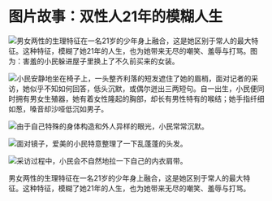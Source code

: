 # 图片故事：双性人21年的模糊人生

![男女两性的生理特征在一名21岁的少年身上融合，这是她区别于常人的最大特征。这种特征，模糊了她21年的人生，也为她带来无尽的嘲笑、羞辱与打骂。图为：害羞的小民躲进屋子里换上了不久前买来的女装。](https://nimg.ws.126.net/?url=https%3A%2F%2Fstatic.ws.126.net%2Fphoto%2F0001%2F2014-08-08%2FA349G2EM00AP0001.jpg&thumbnail=750x2147483647&quality=75&type=webp)

![小民安静地坐在椅子上，一头整齐利落的短发遮住了她的眉梢，面对记者的采访，她似乎不知如何回答，低头沉默，或偶尔迸出三两短句。自一出生，小民便同时拥有男女生殖器，她有着女性隆起的胸部，却长有男性特有的喉结；她手指纤细如葱，嗓音却沙哑低沉如男子。](https://nimg.ws.126.net/?url=https%3A%2F%2Fstatic.ws.126.net%2Fphoto%2F0001%2F2014-08-08%2FA349G2ED00AP0001.jpg&thumbnail=750x2147483647&quality=75&type=webp)

![由于自己特殊的身体构造和外人异样的眼光，小民常常沉默。](https://static.ws.126.net/163/frontend/images/2022/bg.png)

![面对镜子，爱美的小民特意整理了一下乱蓬蓬的头发。](https://static.ws.126.net/163/frontend/images/2022/bg.png)

![采访过程中，小民会不自然地拉一下自己的内衣肩带。](https://static.ws.126.net/163/frontend/images/2022/bg.png)

男女两性的生理特征在一名21岁的少年身上融合，这是她区别于常人的最大特征。这种特征，模糊了她21年的人生，也为她带来无尽的嘲笑、羞辱与打骂。
<!-- tcd_original_link https://m.163.com/news/photoview/0001/71455.html -->
